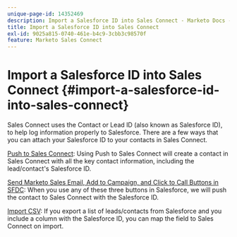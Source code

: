 ```yaml
---
unique-page-id: 14352469
description: Import a Salesforce ID into Sales Connect - Marketo Docs - Product Documentation
title: Import a Salesforce ID into Sales Connect
exl-id: 9025a815-0740-461e-b4c9-3cbb3c98570f
feature: Marketo Sales Connect
---
```

# Import a Salesforce ID into Sales Connect {#import-a-salesforce-id-into-sales-connect}

Sales Connect uses the Contact or Lead ID (also known as Salesforce ID), to help log information properly to Salesforce. There are a few ways that you can attach your Salesforce ID to your contacts in Sales Connect.

[Push to Sales Connect](/help/marketo/product-docs/marketo-sales-connect/crm/salesforce-customization/push-to-sales-connect.md): Using Push to Sales Connect will create a contact in Sales Connect with all the key contact information, including the lead/contact's Salesforce ID.

[Send Marketo Sales Email, Add to Campaign, and Click to Call Buttons in SFDC](/help/marketo/product-docs/marketo-sales-connect/crm/salesforce-customization/how-to-install-sales-connect-buttons-in-salesforce.md): When you use any of these three buttons in Salesforce, we will push the contact to Sales Connect with the Salesforce ID.

[Import CSV](/help/marketo/product-docs/marketo-sales-connect/people/managing-contacts/import-contacts-via-csv.md): If you export a list of leads/contacts from Salesforce and you include a column with the Salesforce ID, you can map the field to Sales Connect on import.
